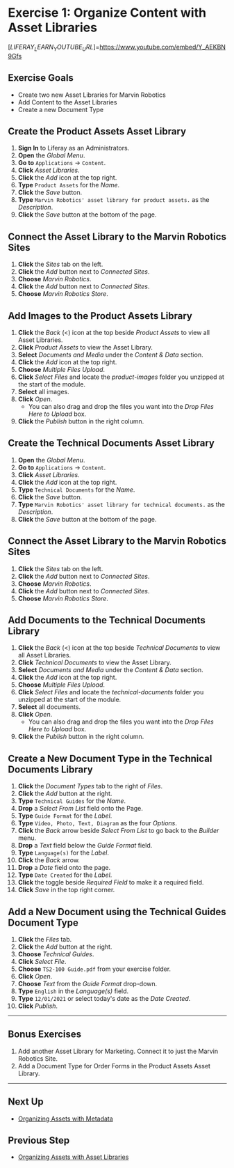 # Exercise 1: Organize Content with Asset Libraries 

[$LIFERAY_LEARN_YOUTUBE_URL$]=https://www.youtube.com/embed/Y_AEKBN9Gfs

## Exercise Goals 

* Create two new Asset Libraries for Marvin Robotics 
* Add Content to the Asset Libraries 
* Create a new Document Type 

## Create the Product Assets Asset Library 

1. **Sign In** to Liferay as an Administrators. 
2. **Open** the _Global Menu_.  
3. **Go to** `Applications` &rarr; `Content`. 
4. **Click** _Asset Libraries_. 
5. **Click** the _Add_ icon at the top right. 
6. **Type** `Product Assets` for the _Name_. 
7. **Click** the _Save_ button. 
8. **Type** `Marvin Robotics' asset library for product assets.` as the _Description_. 
9. **Click** the _Save_ button at the bottom of the page. 

## Connect the Asset Library to the Marvin Robotics Sites 

1. **Click** the _Sites_ tab on the left. 
2. **Click** the _Add_ button next to _Connected Sites_. 
3. **Choose** _Marvin Robotics_. 
4. **Click** the _Add_ button next to _Connected Sites_. 
5. **Choose** _Marvin Robotics Store_. 

## Add Images to the Product Assets Library 

1. **Click** the _Back_ (<) icon at the top beside _Product Assets_ to view all Asset Libraries. 
2. **Click** _Product Assets_ to view the Asset Library. 
3. **Select** _Documents and Media_ under the _Content & Data_ section. 
4. **Click** the _Add_ icon at the top right. 
5. **Choose** _Multiple Files Upload_. 
6. **Click** _Select Files_ and locate the _product-images_ folder you unzipped at the start of the module. 
7. **Select** all images. 
8. **Click** _Open_. 
	- You can also drag and drop the files you want into the _Drop Files Here to Upload_ box. 
9. **Click** the _Publish_ button in the right column. 

## Create the Technical Documents Asset Library 

1. **Open** the _Global Menu_. 
2. **Go to** `Applications` &rarr; `Content`. 
3. **Click** _Asset Libraries_. 
4. **Click** the _Add_ icon at the top right. 
5. **Type** `Technical Documents` for the _Name_. 
6. **Click** the _Save_ button. 
7. **Type** `Marvin Robotics' asset library for technical documents.` as the _Description_. 
8. **Click** the _Save_ button at the bottom of the page. 

## Connect the Asset Library to the Marvin Robotics Sites 

1. **Click** the _Sites_ tab on the left. 
2. **Click** the _Add_ button next to _Connected Sites_. 
3. **Choose** _Marvin Robotics_. 
4. **Click** the _Add_ button next to _Connected Sites_. 
5. **Choose** _Marvin Robotics Store_. 

## Add Documents to the Technical Documents Library 

1. **Click** the _Back_ (<) icon at the top beside _Technical Documents_ to view all Asset Libraries. 
2. **Click** _Technical Documents_ to view the Asset Library. 
3. **Select** _Documents and Media_ under the _Content & Data_ section. 
4. **Click** the _Add_ icon at the top right. 
5. **Choose** _Multiple Files Upload_. 
6. **Click** _Select Files_ and locate the _technical-documents_ folder you unzipped at the start of the module. 
7. **Select** all documents. 
8. **Click** _Open_. 
	- You can also drag and drop the files you want into the _Drop Files Here to Upload_ box. 
9. **Click** the _Publish_ button in the right column. 

## Create a New Document Type in the Technical Documents Library 

1. **Click** the _Document Types_ tab to the right of _Files_. 
2. **Click** the _Add_ button at the right. 
3. **Type** `Technical Guides` for the _Name_. 
4. **Drop** a _Select From List_ field onto the Page. 
5. **Type** `Guide Format` for the _Label_. 
6. **Type** `Video, Photo, Text, Diagram` as the four _Options_. 
7. **Click** the _Back_ arrow beside _Select From List_ to go back to the _Builder_ menu. 
8. **Drop** a _Text_ field below the _Guide Format_ field. 
9. **Type** `Language(s)` for the _Label_. 
10. **Click** the _Back_ arrow. 
11. **Drop** a _Date_ field onto the page. 
12. **Type** `Date Created` for the _Label_. 
13. **Click** the toggle beside _Required Field_ to make it a required field. 
14. **Click** _Save_ in the top right corner. 

## Add a New Document using the Technical Guides Document Type 

1. **Click** the _Files_ tab. 
2. **Click** the _Add_ button at the right. 
3. **Choose** _Technical Guides_. 
4. **Click** _Select File_. 
5. **Choose** `TS2-100 Guide.pdf` from your exercise folder. 
6. **Click** _Open_. 
7. **Choose** _Text_ from the _Guide Format_ drop-down. 
8. **Type** `English` in the _Language(s)_ field. 
9. **Type** `12/01/2021` or select today's date as the _Date Created_. 
10. **Click** _Publish_. 

---

## Bonus Exercises 

1. Add another Asset Library for Marketing. Connect it to just the Marvin Robotics Site. 
2. Add a Document Type for Order Forms in the Product Assets Asset Library.

---

## Next Up

* [Organizing Assets with Metadata](./organizing-assets-with-metadata.md)

## Previous Step

* [Organizing Assets with Asset Libraries](./organizing-assets-with-asset-libraries.md)